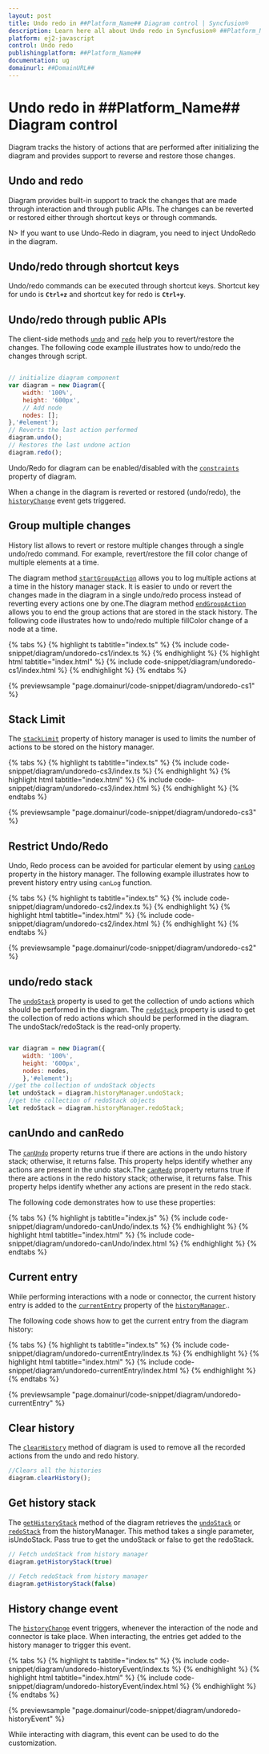 ```yaml
---
layout: post
title: Undo redo in ##Platform_Name## Diagram control | Syncfusion®
description: Learn here all about Undo redo in Syncfusion® ##Platform_Name## Diagram control of Syncfusion Essential® JS 2 and more.
platform: ej2-javascript
control: Undo redo 
publishingplatform: ##Platform_Name##
documentation: ug
domainurl: ##DomainURL##
---
```


# Undo redo in ##Platform_Name## Diagram control

Diagram tracks the history of actions that are performed after initializing the diagram and provides support to reverse and restore those changes.

## Undo and redo

Diagram provides built-in support to track the changes that are made through interaction and through public APIs. The changes can be reverted or restored either through shortcut keys or through commands.

N> If you want to use Undo-Redo in diagram, you need to inject UndoRedo in the diagram.

## Undo/redo through shortcut keys

Undo/redo commands can be executed through shortcut keys. Shortcut key for undo is **`Ctrl+z`** and shortcut key for redo is **`Ctrl+y`**.

## Undo/redo through public APIs

The client-side methods [`undo`](../api/diagram/#undo) and [`redo`](../api/diagram/#redo) help you to revert/restore the changes. The following code example illustrates how to undo/redo the changes through script.

```javascript

// initialize diagram component
var diagram = new Diagram({
    width: '100%',
    height: '600px',
    // Add node
    nodes: [];
},'#element');
// Reverts the last action performed
diagram.undo();
// Restores the last undone action
diagram.redo();
```
Undo/Redo for diagram can be enabled/disabled with the [`constraints`](../api/diagram/diagramconstraints/) property of diagram.

When a change in the diagram is reverted or restored (undo/redo), the [`historyChange`](../api/diagram/#historychange) event gets triggered.

## Group multiple changes

History list allows to revert or restore multiple changes through a single undo/redo command. For example, revert/restore the fill color change of multiple elements at a time.

The diagram method [`startGroupAction`](../api/diagram/#startgroupaction) allows you to log multiple actions at a time in the history manager stack. It is easier to undo or revert the changes made in the diagram in a single undo/redo process instead of reverting every actions one by one.The diagram method [`endGroupAction`](../api/diagram/#endgroupaction) allows you to end the group actions that are stored in the stack history. The following code illustrates how to undo/redo multiple fillColor change of a node at a time.

{% tabs %}
{% highlight ts tabtitle="index.ts" %}
{% include code-snippet/diagram/undoredo-cs1/index.ts %}
{% endhighlight %}
{% highlight html tabtitle="index.html" %}
{% include code-snippet/diagram/undoredo-cs1/index.html %}
{% endhighlight %}
{% endtabs %}
        
{% previewsample "page.domainurl/code-snippet/diagram/undoredo-cs1" %}

## Stack Limit

The [`stackLimit`](../api/diagram) property of history manager is used to limits the number of actions to be stored on the history manager.

{% tabs %}
{% highlight ts tabtitle="index.ts" %}
{% include code-snippet/diagram/undoredo-cs3/index.ts %}
{% endhighlight %}
{% highlight html tabtitle="index.html" %}
{% include code-snippet/diagram/undoredo-cs3/index.html %}
{% endhighlight %}
{% endtabs %}
        
{% previewsample "page.domainurl/code-snippet/diagram/undoredo-cs3" %}

## Restrict Undo/Redo

Undo, Redo process can be avoided for particular element by using [`canLog`](../api/diagram/history/#canlog) property in the history manager. The following example illustrates how to prevent history entry using `canLog` function.

{% tabs %}
{% highlight ts tabtitle="index.ts" %}
{% include code-snippet/diagram/undoredo-cs2/index.ts %}
{% endhighlight %}
{% highlight html tabtitle="index.html" %}
{% include code-snippet/diagram/undoredo-cs2/index.html %}
{% endhighlight %}
{% endtabs %}
        
{% previewsample "page.domainurl/code-snippet/diagram/undoredo-cs2" %}


## undo/redo stack

The [`undoStack`](../api/diagram/history/#undostack) property is used to get the collection of undo actions which should be performed in the diagram. The [`redoStack`](../api/diagram/history/#redostack) property is used to get the collection of redo actions which should be performed in the diagram. The undoStack/redoStack is the read-only property.

```javascript

var diagram = new Diagram({
    width: '100%',
    height: '600px',
    nodes: nodes,
    },'#element');
//get the collection of undoStack objects
let undoStack = diagram.historyManager.undoStack;
//get the collection of redoStack objects
let redoStack = diagram.historyManager.redoStack;
```

## canUndo and canRedo 

The [`canUndo`](../api/diagram/history/#canundo) property returns true if there are actions in the undo history stack; otherwise, it returns false. This property helps identify whether any actions are present in the undo stack.The [`canRedo`](../api/diagram/history/#canredo) property returns true if there are actions in the redo history stack; otherwise, it returns false. This property helps identify whether any actions are present in the redo stack.

The following code demonstrates how to use these properties:

{% tabs %}
{% highlight js tabtitle="index.js" %}
{% include code-snippet/diagram/undoredo-canUndo/index.ts %}
{% endhighlight %}
{% highlight html tabtitle="index.html" %}
{% include code-snippet/diagram/undoredo-canUndo/index.html %}
{% endhighlight %}
{% endtabs %}

## Current entry

While performing interactions with a node or connector, the current history entry is added to the [`currentEntry`](../api/diagram/history/#currententry) property of the [`historyManager`](../api/diagram/#historymanager)..

The following code shows how to get the current entry from the diagram history:

{% tabs %}
{% highlight ts tabtitle="index.ts" %}
{% include code-snippet/diagram/undoredo-currentEntry/index.ts %}
{% endhighlight %}
{% highlight html tabtitle="index.html" %}
{% include code-snippet/diagram/undoredo-currentEntry/index.html %}
{% endhighlight %}
{% endtabs %}
        
{% previewsample "page.domainurl/code-snippet/diagram/undoredo-currentEntry" %}


## Clear history

The [`clearHistory`](../api/diagram/#clearhistory) method of diagram is used to remove all the recorded actions from the undo and redo history.

```javascript
//Clears all the histories
diagram.clearHistory();

```

## Get history stack

The [`getHistoryStack`](../api/diagram/#gethistorystack) method of the diagram retrieves the [`undoStack`](../api/diagram/history/#undostack) or [`redoStack`](../api/diagram/history/#redostack) from the historyManager. This method takes a single parameter, isUndoStack. Pass true to get the undoStack or false to get the redoStack.

```javascript
// Fetch undoStack from history manager
diagram.getHistoryStack(true)

// Fetch redoStack from history manager
diagram.getHistoryStack(false)

```

## History change event

The [`historyChange`](../api/diagram) event triggers, whenever the interaction of the node and connector is take place. When interacting, the entries get added to the history manager to trigger this event.

{% tabs %}
{% highlight ts tabtitle="index.ts" %}
{% include code-snippet/diagram/undoredo-historyEvent/index.ts %}
{% endhighlight %}
{% highlight html tabtitle="index.html" %}
{% include code-snippet/diagram/undoredo-historyEvent/index.html %}
{% endhighlight %}
{% endtabs %}
        
{% previewsample "page.domainurl/code-snippet/diagram/undoredo-historyEvent" %}

While interacting with diagram, this event can be used to do the customization.